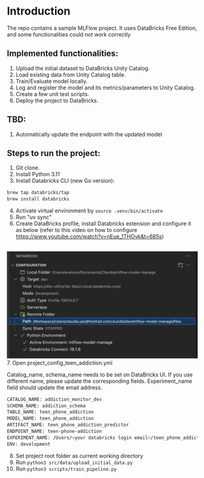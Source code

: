# Introduction

The repo contains a sample MLFlow project. It uses DataBricks Free Edition, and some functionalities could not work correctly

## Implemented functionalities:

1. Upload the initial dataset to DataBricks Unity Catalog.
2. Load existing data from Unity Catalog table.
3. Train/Evaluate model locally.
4. Log and register the model and its metrics/parameters to Unity Catalog.
5. Create a few unit test scripts.
6. Deploy the project to DataBricks.

## TBD: <br>

1. Automatically update the endpoint with the updated model

## Steps to run the project:

1. Git clone.<br>
2. Install Python 3.11<br>
3. Install Databricks CLI (new Go version):<br>

```bash
brew tap databricks/tap
brew install databricks

```

4. Activate virtual environment by `source .venv/bin/activate`
5. Run "uv sync"
6. Create DataBricks profile, install Databricks extension and configure it as below (refer to this video on how to configure https://www.youtube.com/watch?v=nEue_1THOvk&t=685s)
<br>

   <img src="notebook/databricks_connect.png" width =800>

<br>
7. Open project_config_teen_addiction.yml

Catalog_name, schema_name needs to be set on DataBricks UI. If you use different name, please update the corresponding fields.
Experiment_name field should update the email address.

```bash
CATALOG_NAME: addiction_monitor_dev
SCHEMA_NAME: addiction_schema
TABLE_NAME: teen_phone_addiction
MODEL_NAME: teen_phone_addiction
ARTIFACT_NAME: teen_phone_addiction_predictor
ENDPOINT_NAME: teen-phone-addiction
EXPERIMENT_NAME: /Users/<your databricks login email>/teen_phone_addiction_experiment
ENV: development
```

8. Set project root folder as current working directory
9. Run `python3 src/data/upload_initial_data.py`
10. Run `python3 scripts/train_pipeline.py`
